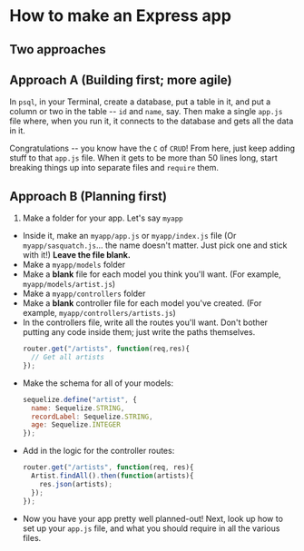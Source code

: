 # How to make an Express app
## Two approaches

## Approach A (Building first; more agile)
In `psql`, in your Terminal, create a database, put a table in it, and put a column or two in the table -- `id` and `name`, say. Then make a single `app.js` file where, when you run it, it connects to the database and gets all the data in it.

Congratulations -- you know have the `C` of `CRUD`! From here, just keep adding stuff to that `app.js` file. When it gets to be more than 50 lines long, start breaking things up into separate files and `require` them.

## Approach B (Planning first)
1. Make a folder for your app. Let's say `myapp`
- Inside it, make an `myapp/app.js` or `myapp/index.js` file (Or `myapp/sasquatch.js`... the name doesn't matter. Just pick one and stick with it!) **Leave the file blank.**
- Make a `myapp/models` folder
- Make a **blank** file for each model you think you'll want. (For example, `myapp/models/artist.js`)
- Make a `myapp/controllers` folder
- Make a **blank** controller file for each model you've created. (For example, `myapp/controllers/artists.js`)
- In the controllers file, write all the routes you'll want. Don't bother putting any code inside them; just write the paths themselves.
    ```js
    router.get("/artists", function(req,res){
      // Get all artists
    });
    ```
- Make the schema for all of your models:
    ```js
    sequelize.define("artist", {
      name: Sequelize.STRING,
      recordLabel: Sequelize.STRING,
      age: Sequelize.INTEGER
    });
    ```
- Add in the logic for the controller routes:
    ```js
    router.get("/artists", function(req, res){
      Artist.findAll().then(function(artists){
        res.json(artists);
      });
    });
    ```
- Now you have your app pretty well planned-out! Next, look up how to set up your `app.js` file, and what you should require in all the various files.


